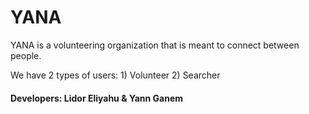 # YANA

YANA is a volunteering organization that is meant to connect between people.

We have 2 types of users:
    1) Volunteer
    2) Searcher


#### Developers: Lidor Eliyahu & Yann Ganem

